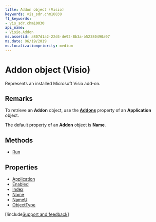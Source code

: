 ```yaml
---
title: Addon object (Visio)
keywords: vis_sdr.chm10030
f1_keywords:
- vis_sdr.chm10030
api_name:
- Visio.Addon
ms.assetid: a807d1a2-22d4-de92-8b3a-b52380490a97
ms.date: 06/19/2019
ms.localizationpriority: medium
---
```



# Addon object (Visio)

Represents an installed Microsoft Visio add-on.


## Remarks

To retrieve an **Addon** object, use the **[Addons](visio.application.addons.md)** property of an **Application** object.

The default property of an **Addon** object is **Name**.

## Methods

- [Run](Visio.Addon.Run.md)

## Properties

- [Application](Visio.Addon.Application.md)
- [Enabled](Visio.Addon.Enabled.md)
- [Index](Visio.Addon.Index.md)
- [Name](Visio.Addon.Name.md)
- [NameU](Visio.Addon.NameU.md)
- [ObjectType](Visio.Addon.ObjectType.md)


[!include[Support and feedback](~/includes/feedback-boilerplate.md)]